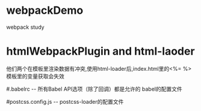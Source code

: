# webpackDemo
webpack study

# htmlWebpackPlugin and html-laoder
他们两个在模板里渲染数据有冲突,使用html-loader后,index.html里的<%=  %> 模板里的变量获取会失效

#.babelrc -- 所有Babel API选项（除了回调）都是允许的
babel的配置文件

#postcss.config.js  -- postcss-loader的配置文件  
